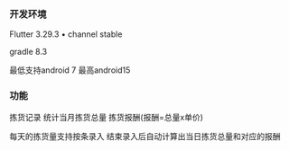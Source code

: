 ### 开发环境

Flutter 3.29.3 • channel stable

gradle 8.3

最低支持android 7 最高android15

### 功能

拣货记录 统计当月拣货总量 拣货报酬(报酬=总量x单价)

每天的拣货量支持按条录入 结束录入后自动计算出当日拣货总量和对应的报酬

